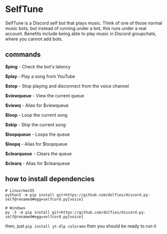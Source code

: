 # SelfTune
SelfTune is a Discord self bot that plays music. Think of one of those normal music bots, but instead of running under a bot, this runs under a real account. Benefits include being able to play music in Discord groupchats, where you cannot add bots.
## commands
**$ping** - Check the bot's latency

**$play <youtube url>** - Play a song from YouTube

**$stop** - Stop playing and disconnect from the voice channel

**$viewqueue** - View the current queue

**$viewq** - Alias for $viewqueue

**$loop** - Loop the current song

**$skip** - Skip the current song

**$loopqueue** - Loops the queue

**$loopq** - Alias for $loopqueue

**$clearqueue** - Clears the queue

**$clearq** - Alias for $clearqueue



## how to install dependencies
```
# Linux/macOS
python3 -m pip install git+https://github.com/dolfies/discord.py-self@renamed#egg=selfcord.py[voice]

# Windows
py -3 -m pip install git+https://github.com/dolfies/discord.py-self@renamed#egg=selfcord.py[voice]
```
then, just `pip install yt-dlp colorama` then you should be ready to run it
